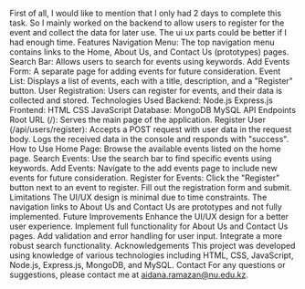 

First of all, I would like to mention that I only had 2 days to complete this task. So I mainly worked on the backend to allow users to register for the event and collect the data for later use. The ui ux parts could be better if I had enough time.
Features
Navigation Menu: The top navigation menu contains links to the Home, About Us, and Contact Us (prototypes) pages.
Search Bar: Allows users to search for events using keywords.
Add Events Form: A separate page for adding events for future consideration.
Event List: Displays a list of events, each with a title, description, and a "Register" button.
User Registration: Users can register for events, and their data is collected and stored.
Technologies Used
Backend:
Node.js
Express.js
Frontend:
HTML
CSS
JavaScript
Database:
MongoDB
MySQL
API Endpoints
Root URL (/): Serves the main page of the application.
Register User (/api/users/register): Accepts a POST request with user data in the request body. Logs the received data in the console and responds with "success".
How to Use
Home Page: Browse the available events listed on the home page.
Search Events: Use the search bar to find specific events using keywords.
Add Events: Navigate to the add events page to include new events for future consideration.
Register for Events: Click the "Register" button next to an event to register. Fill out the registration form and submit.
Limitations
The UI/UX design is minimal due to time constraints.
The navigation links to About Us and Contact Us are prototypes and not fully implemented.
Future Improvements
Enhance the UI/UX design for a better user experience.
Implement full functionality for About Us and Contact Us pages.
Add validation and error handling for user input.
Integrate a more robust search functionality.
Acknowledgements
This project was developed using knowledge of various technologies including HTML, CSS, JavaScript, Node.js, Express.js, MongoDB, and MySQL.
Contact
For any questions or suggestions, please contact me at aidana.ramazan@nu.edu.kz.




